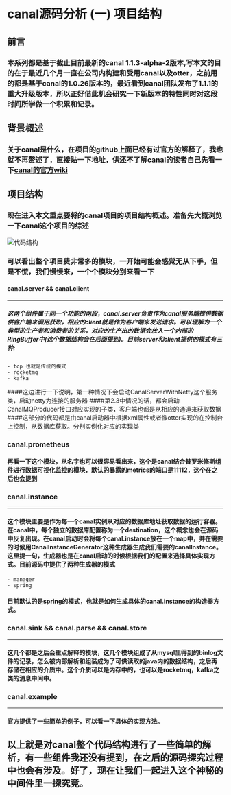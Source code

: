 # canal源码分析 (一) 项目结构
## 前言
###   本系列都是基于截止目前最新的canal 1.1.3-alpha-2版本,写本文的目的在于最近几个月一直在公司内构建和受用canal以及otter，之前用的都是基于canal的1.0.26版本的，最近看到canal团队发布了1.1.1的重大升级版本，所以正好借此机会研究一下新版本的特性同时对这段时间所学做一个积累和记录。
## 背景概述
### 关于canal是什么，在项目的github上面已经有过官方的解释了，我也就不再赘述了，直接贴一下地址，供还不了解canal的读者自己先看一下[canal的官方wiki](https://github.com/alibaba/canal/wiki)

## 项目结构
### 现在进入本文重点要将的canal项目的项目结构概述。准备先大概浏览一下canal这个项目的综述
![代码结构](/Users/sugu/Documents/2dfire/incubator-technology/数据增量/canal/img/canal简介-1.png)
### 可以看出整个项目费非常多的模块，一开始可能会感觉无从下手，但是不慌，我们慢慢来，一个个模块分别来看一下

#### canal.server && canal.client
 ------------------------------------------

##### 这两个组件属于同一个功能的两段，canal.server负责作为canal服务端提供数据供客户端来调用获取，相应的client就是作为客户端来发送请求。可以理解为一个典型的生产者和消费者的关系，对应的生产出的数据会放入一个内部的RingBuffer中(这个数据结构会在后面提到)。目前server和client提供的模式有三种: 
	- tcp 也就是传统的模式
	- rocketmq
	- kafka
####这边进行一下说明，第一种情况下会启动CanalServerWithNetty这个服务类，启动netty为连接的服务器
####第2.3中情况的话，都会启动CanalMQProducer接口对应实现的子类，客户端也都是从相应的通道来获取数据
####这部分的代码都是由canal启动器中根据xml属性或者像otter实现的在控制台上控制，从数据库获取。分别实例化对应的实现类
### canal.prometheus
#### 再看一下这个模块，从名字也可以很容易看出来，这个是canal结合普罗米修斯组件进行数据可视化监控的模块，默认的暴露的metrics的端口是11112，这个在之后也会提到

### canal.instance
 ------------------------------------------

#### 这个模块主要是作为每一个canal实例从对应的数据库地址获取数据的运行容器。在canal中，每个独立的数据库配置称为一个destination，这个概念也会在源码中反复出现。在canal启动时会将每个canal.instance放在一个map中，并在需要的时候用CanalInstanceGenerator这种生成器生成我们需要的canalInstance。这里提一句，生成器也是在canal启动的时候根据我们的配置来选择具体实现方式。目前源码中提供了两种生成器的模式
	- manager
	- spring
#### 目前默认的是spring的模式，也就是如何生成具体的canal.instance的构造器方式。

### canal.sink && canal.parse && canal.store
 ------------------------------------------

#### 这几个都是之后会重点解释的模块，这几个模块组成了从mysql里得到的binlog文件的记录，怎么被内部解析和组装成为了可供读取的java内的数据结构，之后再存储在相应的介质中。这个介质可以是内存中的，也可以是rocketmq，kafka之类的消息中间中。

### canal.example
 ------------------------------------------
#### 官方提供了一些简单的例子，可以看一下具体的实现方法。

## 以上就是对canal整个代码结构进行了一些简单的解析，有一些组件我还没有提到，在之后的源码探究过程中也会有涉及。好了，现在让我们一起进入这个神秘的中间件里一探究竟。
